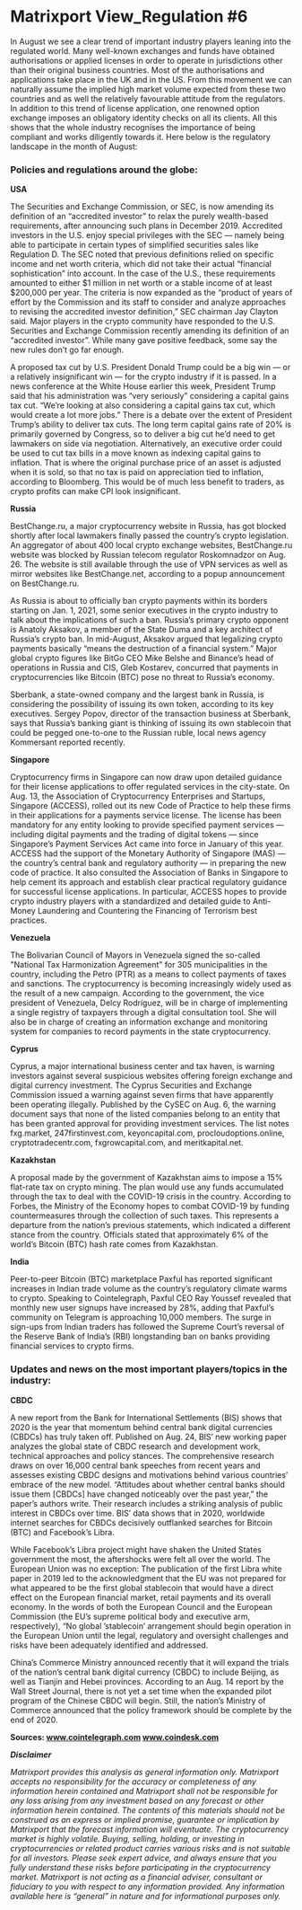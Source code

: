 # Matrixport View_Regulation #6

In August we see a clear trend of important industry players leaning into the regulated world. Many well-known exchanges and funds have obtained authorisations or applied licenses in order to operate in jurisdictions other than their original business countries. Most of the authorisations and applications take place in the UK and in the US. From this movement we can naturally assume the implied high market volume expected from these two countries and as well the relatively favourable attitude from the regulators. In addition to this trend of license application, one renowned option exchange imposes an obligatory identity checks on all its clients. All this shows that the whole industry recognises the importance of being compliant and works diligently towards it. Here below is the regulatory landscape in the month of August:

### Policies and regulations around the globe:

**USA**

The Securities and Exchange Commission, or SEC, is now amending its definition of an “accredited investor” to relax the purely wealth-based requirements, after announcing such plans in December 2019. Accredited investors in the U.S. enjoy special privileges with the SEC — namely being able to participate in certain types of simplified securities sales like Regulation D. The SEC noted that previous definitions relied on specific income and net worth criteria, which did not take their actual “financial sophistication” into account. In the case of the U.S., these requirements amounted to either $1 million in net worth or a stable income of at least $200,000 per year. The criteria is now expanded as the “product of years of effort by the Commission and its staff to consider and analyze approaches to revising the accredited investor definition,” SEC chairman Jay Clayton said. Major players in the crypto community have responded to the U.S. Securities and Exchange Commission recently amending its definition of an “accredited investor”. While many gave positive feedback, some say the new rules don’t go far enough. 

A proposed tax cut by U.S. President Donald Trump could be a big win — or a relatively insignificant win — for the crypto industry if it is passed. In a news conference at the White House earlier this week, President Trump said that his administration was “very seriously” considering a capital gains tax cut. “We’re looking at also considering a capital gains tax cut, which would create a lot more jobs.” There is a debate over the extent of President Trump’s ability to deliver tax cuts. The long term capital gains rate of 20% is primarily governed by Congress, so to deliver a big cut he’d need to get lawmakers on side via negotiation. Alternatively, an executive order could be used to cut tax bills in a move known as indexing capital gains to inflation. That is where the original purchase price of an asset is adjusted when it is sold, so that no tax is paid on appreciation tied to inflation, according to Bloomberg. This would be of much less benefit to traders, as crypto profits can make CPI look insignificant. 

**Russia**

BestChange.ru, a major cryptocurrency website in Russia, has got blocked shortly after local lawmakers finally passed the country’s crypto legislation. An aggregator of about 400 local crypto exchange websites, BestChange.ru website was blocked by Russian telecom regulator Roskomnadzor on Aug. 26. The website is still available through the use of VPN services as well as mirror websites like BestChange.net, according to a popup announcement on BestChange.ru.

As Russia is about to officially ban crypto payments within its borders starting on Jan. 1, 2021, some senior executives in the crypto industry to talk about the implications of such a ban. Russia’s primary crypto opponent is Anatoly Aksakov, a member of the State Duma and a key architect of Russia’s crypto ban. In mid-August, Aksakov argued that legalizing crypto payments basically “means the destruction of a financial system.” Major global crypto figures like BitGo CEO Mike Belshe and Binance’s head of operations in Russia and CIS, Gleb Kostarev, concurred that payments in cryptocurrencies like Bitcoin (BTC) pose no threat to Russia’s economy.

Sberbank, a state-owned company and the largest bank in Russia, is considering the possibility of issuing its own token, according to its key executives. Sergey Popov, director of the transaction business at Sberbank, says that Russia’s banking giant is thinking of issuing its own stablecoin that could be pegged one-to-one to the Russian ruble, local news agency Kommersant reported recently. 

**Singapore**

Cryptocurrency firms in Singapore can now draw upon detailed guidance for their license applications to offer regulated services in the city-state. On Aug. 13, the Association of Cryptocurrency Enterprises and Startups, Singapore (ACCESS), rolled out its new Code of Practice to help these firms in their applications for a payments service license. The license has been mandatory for any entity looking to provide specified payment services — including digital payments and the trading of digital tokens — since Singapore’s Payment Services Act came into force in January of this year. ACCESS had the support of the Monetary Authority of Singapore (MAS) — the country’s central bank and regulatory authority — in preparing the new code of practice. It also consulted the Association of Banks in Singapore to help cement its approach and establish clear practical regulatory guidance for successful license applications. In particular, ACCESS hopes to provide crypto industry players with a standardized and detailed guide to Anti-Money Laundering and Countering the Financing of Terrorism best practices.

**Venezuela**

The Bolivarian Council of Mayors in Venezuela signed the so-called "National Tax Harmonization Agreement" for 305 municipalities in the country, including the Petro (PTR) as a means to collect payments of taxes and sanctions. The cryptocurrency is becoming increasingly widely used as the result of a new campaign. According to the government, the vice president of Venezuela, Delcy Rodríguez, will be in charge of implementing a single registry of taxpayers through a digital consultation tool. She will also be in charge of creating an information exchange and monitoring system for companies to record payments in the state cryptocurrency.

**Cyprus**

Cyprus, a major international business center and tax haven, is warning investors against several suspicious websites offering foreign exchange and digital currency investment. The Cyprus Securities and Exchange Commission issued a warning against seven firms that have apparently been operating illegally. Published by the CySEC on Aug. 6, the warning document says that none of the listed companies belong to an entity that has been granted approval for providing investment services. The list notes fxg.market, 247firstinvest.com, keyoncapital.com, procloudoptions.online, cryptotradecentr.com, fxgrowcapital.com, and meritkapital.net.

**Kazakhstan**

A proposal made by the government of Kazakhstan aims to impose a 15% flat-rate tax on crypto mining. The plan would use any funds accumulated through the tax to deal with the COVID-19 crisis in the country. According to Forbes, the Ministry of the Economy hopes to combat COVID-19 by funding countermeasures through the collection of such taxes. This represents a departure from the nation’s previous statements, which indicated a different stance from the country. Officials stated that approximately 6% of the world’s Bitcoin (BTC) hash rate comes from Kazakhstan. 

**India**

Peer-to-peer Bitcoin (BTC) marketplace Paxful has reported significant increases in Indian trade volume as the country’s regulatory climate warms to crypto. Speaking to Cointelegraph, Paxful CEO Ray Youssef revealed that monthly new user signups have increased by 28%, adding that Paxful’s community on Telegram is approaching 10,000 members. The surge in sign-ups from Indian traders has followed the Supreme Court’s reversal of the Reserve Bank of India’s (RBI) longstanding ban on banks providing financial services to crypto firms. 

### Updates and news on the most important players/topics in the industry:

**CBDC**

A new report from the Bank for International Settlements (BIS) shows that 2020 is the year that momentum behind central bank digital currencies (CBDCs) has truly taken off. Published on Aug. 24, BIS’ new working paper analyzes the global state of CBDC research and development work, technical approaches and policy stances. The comprehensive research draws on over 16,000 central bank speeches from recent years and assesses existing CBDC designs and motivations behind various countries’ embrace of the new model. “Attitudes about whether central banks should issue them [CBDCs] have changed noticeably over the past year,” the paper’s authors write. Their research includes a striking analysis of public interest in CBDCs over time. BIS’ data shows that in 2020, worldwide internet searches for CBDCs decisively outflanked searches for Bitcoin (BTC) and Facebook’s Libra.

While Facebook’s Libra project might have shaken the United States government the most, the aftershocks were felt all over the world. The European Union was no exception: The publication of the first Libra white paper in 2019 led to the acknowledgment that the EU was not prepared for what appeared to be the first global stablecoin that would have a direct effect on the European financial market, retail payments and its overall economy. In the words of both the European Council and the European Commission (the EU’s supreme political body and executive arm, respectively), “No global ’stablecoin’ arrangement should begin operation in the European Union until the legal, regulatory and oversight challenges and risks have been adequately identified and addressed.

China’s Commerce Ministry announced recently that it will expand the trials of the nation’s central bank digital currency (CBDC) to include Beijing, as well as Tianjin and Hebei provinces. According to an Aug. 14 report by the Wall Street Journal, there is not yet a set time when the expanded pilot program of the Chinese CBDC will begin. Still, the nation’s Ministry of Commerce announced that the policy framework should be complete by the end of 2020.

**Sources: www.cointelegraph.com
                www.coindesk.com**
                
***Disclaimer***

*Matrixport provides this analysis as general information only. Matrixport accepts no responsibility for the accuracy or completeness of any information herein contained and Matrixport shall not be responsible for any loss arising from any investment based on any forecast or other information herein contained. The contents of this materials should not be construed as an express or implied promise, guarantee or implication by Matrixport that the forecast information will eventuate. The cryptocurrency market is highly volatile. Buying, selling, holding, or investing in cryptocurrencies or related product carries various risks and is not suitable for all investors. Please seek expert advice, and always ensure that you fully understand these risks before participating in the cryptocurrency market.
Matrixport is not acting as a financial adviser, consultant or fiduciary to you with respect to any information provided. Any information available here is “general” in nature and for informational purposes only.*
